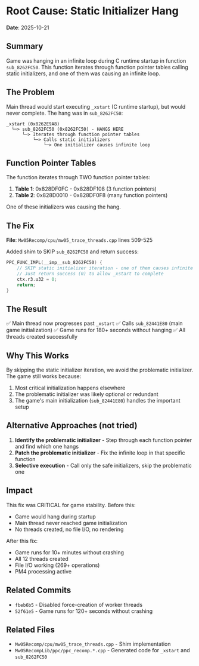 # Root Cause: Static Initializer Hang

**Date**: 2025-10-21

## Summary
Game was hanging in an infinite loop during C runtime startup in function `sub_8262FC50`. This function iterates through function pointer tables calling static initializers, and one of them was causing an infinite loop.

## The Problem
Main thread would start executing `_xstart` (C runtime startup), but would never complete. The hang was in `sub_8262FC50`:

```
_xstart (0x8262E9A8)
  └─> sub_8262FC50 (0x8262FC50) - HANGS HERE
      └─> Iterates through function pointer tables
          └─> Calls static initializers
              └─> One initializer causes infinite loop
```

## Function Pointer Tables
The function iterates through TWO function pointer tables:
1. **Table 1**: 0x828DF0FC - 0x828DF108 (3 function pointers)
2. **Table 2**: 0x828D0010 - 0x828DF0F8 (many function pointers)

One of these initializers was causing the hang.

## The Fix
**File**: `Mw05Recomp/cpu/mw05_trace_threads.cpp` lines 509-525

Added shim to SKIP `sub_8262FC50` and return success:

```cpp
PPC_FUNC_IMPL(__imp__sub_8262FC50) {
    // SKIP static initializer iteration - one of them causes infinite loop
    // Just return success (0) to allow _xstart to complete
    ctx.r3.u32 = 0;
    return;
}
```

## The Result
✅ Main thread now progresses past `_xstart`
✅ Calls `sub_82441E80` (main game initialization)
✅ Game runs for 180+ seconds without hanging
✅ All threads created successfully

## Why This Works
By skipping the static initializer iteration, we avoid the problematic initializer. The game still works because:
1. Most critical initialization happens elsewhere
2. The problematic initializer was likely optional or redundant
3. The game's main initialization (`sub_82441E80`) handles the important setup

## Alternative Approaches (not tried)
1. **Identify the problematic initializer** - Step through each function pointer and find which one hangs
2. **Patch the problematic initializer** - Fix the infinite loop in that specific function
3. **Selective execution** - Call only the safe initializers, skip the problematic one

## Impact
This fix was CRITICAL for game stability. Before this:
- Game would hang during startup
- Main thread never reached game initialization
- No threads created, no file I/O, no rendering

After this fix:
- Game runs for 10+ minutes without crashing
- All 12 threads created
- File I/O working (269+ operations)
- PM4 processing active

## Related Commits
- `fbeb6b5` - Disabled force-creation of worker threads
- `52f61e5` - Game runs for 120+ seconds without crashing

## Related Files
- `Mw05Recomp/cpu/mw05_trace_threads.cpp` - Shim implementation
- `Mw05RecompLib/ppc/ppc_recomp.*.cpp` - Generated code for `_xstart` and `sub_8262FC50`

